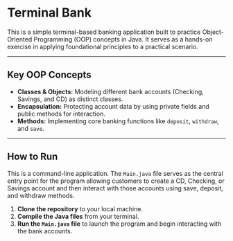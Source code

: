 # Terminal Bank

This is a simple terminal-based banking application built to practice Object-Oriented Programming (OOP) concepts in Java. It serves as a hands-on exercise in applying foundational principles to a practical scenario.

---

## Key OOP Concepts

* **Classes & Objects:** Modeling different bank accounts (Checking, Savings, and CD) as distinct classes.
* **Encapsulation:** Protecting account data by using private fields and public methods for interaction.
* **Methods:** Implementing core banking functions like `deposit`, `withdraw`, and `save`.

---

## How to Run

This is a command-line application. The `Main.java` file serves as the central entry point for the program allowing customers to create a CD, Checking, or Savings account and then interact with those accounts using save, deposit, and withdraw methods.

1.  **Clone the repository** to your local machine.
2.  **Compile the Java files** from your terminal.
3.  **Run the `Main.java` file** to launch the program and begin interacting with the bank accounts.
